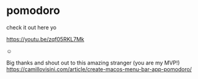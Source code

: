 # pomodoro

check it out here yo  

https://youtu.be/zqf05RKL7Mk
  
☺️


Big thanks and shout out to this amazing stranger (you are my MVP!)  
https://camillovisini.com/article/create-macos-menu-bar-app-pomodoro/
